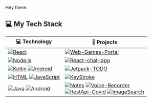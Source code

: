 Hey there.

## 💻 My Tech Stack

<!-- START OF PROFILE STACK, DO NOT REMOVE -->
| 💻 **Technology** | 🚀 **Projects** |
|-|-|
| [![React](https://img.shields.io/static/v1?label=&message=React&color=0008fa&logo=react&logoColor=0081fa)](https://reactjs.org/) | [![Web-Games-Portal](https://img.shields.io/static/v1?label=Web-Games-Portal&message=%20&color=000605&logo=github&logoColor=white&labelColor=000605)](https://github.com/KushalUpreti/WebGamesPortal)
| [![Node.js](https://img.shields.io/static/v1?label=&message=Node.js&color=47d147&logo=node.js&logoColor=FFFFFF)](https://nodejs.org/en/) | [![React-chat-app](https://img.shields.io/static/v1?label=React-Chat-App&message=%20&color=000605&logo=github&logoColor=white&labelColor=000605)](https://github.com/KushalUpreti/React-Chat)  |
| [![Kotlin](https://img.shields.io/static/v1?label=&message=Kotlin&color=4FA1EF&logo=kotlin&logoColor=FFFFFF)](https://kotlinlang.org/) [![Android](https://img.shields.io/static/v1?label=&message=Android&color=ffffff&logo=android&logoColor=6fff00)](https://www.java.com/en/) | [![Jetpack-TODO](https://img.shields.io/static/v1?label=TODO&message=%20&color=000605&logo=github&logoColor=white&labelColor=000605)](https://github.com/KushalUpreti/Kotlin-Jetpack-TODO-app)  |
| [![HTML](https://img.shields.io/static/v1?label=&message=HTML&color=ff751a&logo=HTML5&logoColor=FFFFFF)](https://developer.mozilla.org/en-US/docs/Web/Guide/HTML/HTML5) [![JavaScript](https://img.shields.io/static/v1?label=&message=JavaScript&color=F1E05A&logo=javascript&logoColor=FFFFFF)](https://developer.mozilla.org/en-US/docs/Web/JavaScript)| [![KeyStroke](https://img.shields.io/static/v1?label=KeyStroke&message=%20&color=000605&logo=github&logoColor=white&labelColor=000605)](https://github.com/KushalUpreti/Keystroke)|
| [![Java](https://img.shields.io/static/v1?label=&message=Java&color=ffffff&logo=java&logoColor=b57b1d)](https://www.java.com/en/) [![Android](https://img.shields.io/static/v1?label=&message=Android&color=ffffff&logo=android&logoColor=6fff00)](https://www.java.com/en/) | [![Notes](https://img.shields.io/static/v1?label=Room-Persistence/Notes&message=%20&color=000605&logo=github&logoColor=white&labelColor=000605)](https://github.com/KushalUpreti/Room-Persistance) [![Voice-Recorder](https://img.shields.io/static/v1?label=Voice-Recorder&message=%20&color=000605&logo=github&logoColor=white&labelColor=000605)](https://github.com/KushalUpreti/VoiceRecorder)<br/> [![RestApi-Covid](https://img.shields.io/static/v1?label=RestApi-Covid&message=%20&color=000605&logo=github&logoColor=white&labelColor=000605)](https://github.com/KushalUpreti/RestApi-COVID-) [![ImageSearch](https://img.shields.io/static/v1?label=ImageSearch&message=%20&color=000605&logo=github&logoColor=white&labelColor=000605)](https://github.com/KushalUpreti/ImageSearch-App)

<!-- END OF PROFILE STACK, DO NOT REMOVE -->
